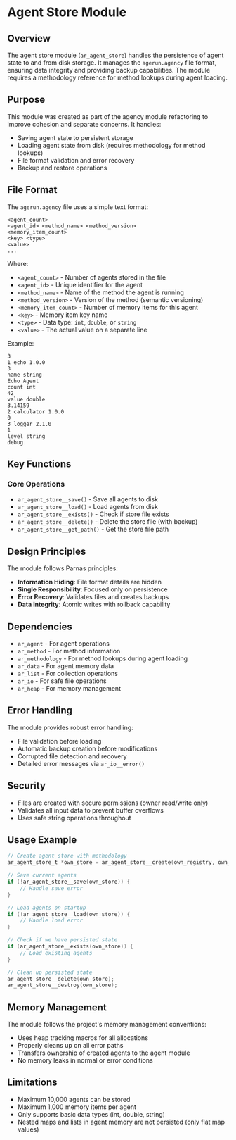 # Agent Store Module

## Overview

The agent store module (`ar_agent_store`) handles the persistence of agent state to and from disk storage. It manages the `agerun.agency` file format, ensuring data integrity and providing backup capabilities. The module requires a methodology reference for method lookups during agent loading.

## Purpose

This module was created as part of the agency module refactoring to improve cohesion and separate concerns. It handles:
- Saving agent state to persistent storage
- Loading agent state from disk (requires methodology for method lookups)
- File format validation and error recovery
- Backup and restore operations

## File Format

The `agerun.agency` file uses a simple text format:

```
<agent_count>
<agent_id> <method_name> <method_version>
<memory_item_count>
<key> <type>
<value>
...
```

Where:
- `<agent_count>` - Number of agents stored in the file
- `<agent_id>` - Unique identifier for the agent
- `<method_name>` - Name of the method the agent is running
- `<method_version>` - Version of the method (semantic versioning)
- `<memory_item_count>` - Number of memory items for this agent
- `<key>` - Memory item key name
- `<type>` - Data type: `int`, `double`, or `string`
- `<value>` - The actual value on a separate line

Example:
```
3
1 echo 1.0.0
3
name string
Echo Agent
count int
42
value double
3.14159
2 calculator 1.0.0
0
3 logger 2.1.0
1
level string
debug
```

## Key Functions

### Core Operations
- `ar_agent_store__save()` - Save all agents to disk
- `ar_agent_store__load()` - Load agents from disk
- `ar_agent_store__exists()` - Check if store file exists
- `ar_agent_store__delete()` - Delete the store file (with backup)
- `ar_agent_store__get_path()` - Get the store file path

## Design Principles

The module follows Parnas principles:
- **Information Hiding**: File format details are hidden
- **Single Responsibility**: Focused only on persistence
- **Error Recovery**: Validates files and creates backups
- **Data Integrity**: Atomic writes with rollback capability

## Dependencies

- `ar_agent` - For agent operations
- `ar_method` - For method information
- `ar_methodology` - For method lookups during agent loading
- `ar_data` - For agent memory data
- `ar_list` - For collection operations
- `ar_io` - For safe file operations
- `ar_heap` - For memory management

## Error Handling

The module provides robust error handling:
- File validation before loading
- Automatic backup creation before modifications
- Corrupted file detection and recovery
- Detailed error messages via `ar_io__error()`

## Security

- Files are created with secure permissions (owner read/write only)
- Validates all input data to prevent buffer overflows
- Uses safe string operations throughout

## Usage Example

```c
// Create agent store with methodology
ar_agent_store_t *own_store = ar_agent_store__create(own_registry, own_methodology);

// Save current agents
if (!ar_agent_store__save(own_store)) {
    // Handle save error
}

// Load agents on startup
if (!ar_agent_store__load(own_store)) {
    // Handle load error
}

// Check if we have persisted state
if (ar_agent_store__exists(own_store)) {
    // Load existing agents
}

// Clean up persisted state
ar_agent_store__delete(own_store);
ar_agent_store__destroy(own_store);
```

## Memory Management

The module follows the project's memory management conventions:
- Uses heap tracking macros for all allocations
- Properly cleans up on all error paths
- Transfers ownership of created agents to the agent module
- No memory leaks in normal or error conditions

## Limitations

- Maximum 10,000 agents can be stored
- Maximum 1,000 memory items per agent
- Only supports basic data types (int, double, string)
- Nested maps and lists in agent memory are not persisted (only flat map values)